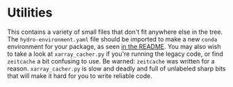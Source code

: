 # Utilities
This contains a variety of small files that don't fit anywhere else in the tree. The `hydro-environment.yaml` file should be imported to make a new `conda` environment for your package, as seen [in the README](../README.md). You may also wish to take a look at `xarray_cacher.py` if you're running the legacy code, or find `zeitcache` a bit confusing to use. Be warned: `zeitcache` was written for a reason. `xarray_cacher.py` is slow and deadly and full of unlabeled sharp bits that will make it hard for you to write reliable code. 
